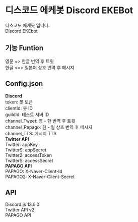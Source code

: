 # 디스코드 에케봇 Discord EKEBot
디스코드 에케봇 입니다.<br>
Discord EKEbot
## 기능 Funtion
영문 => 한글 번역 후 트윗<br>
한글 <=> 일본어 상호 번역 후 메시지
## Config.json
**Discord**<br>
token: 봇 토큰<br>
clientId: 봇 ID<br>
guildId: 테스트 서버 ID<br>
channel_Tweet: 영 - 한 번역 후 트윗<br>
channel_Papago: 한 - 일 상호 번역 후 메시지<br>
channel_TTS: 메시지 TTS<br>
**Twitter API**<br>
Twitter: appKey<br>
TwitterS: appSecret<br>
Twitter2: accessToken<br>
TwitterS: accessSecret<br>
**PAPAGO API**<br>
PAPAGO: X-Naver-Client-Id<br>
PAPAGO2: X-Naver-Client-Secret
## API
Discord.js 13.6.0<br>
Twitter API v2<br>
PAPAGO API